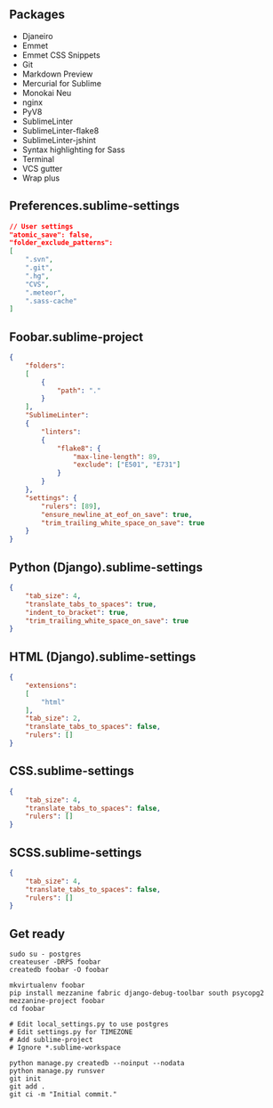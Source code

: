 ## Packages
- Djaneiro
- Emmet
- Emmet CSS Snippets
- Git
- Markdown Preview
- Mercurial for Sublime
- Monokai Neu
- nginx
- PyV8
- SublimeLinter
- SublimeLinter-flake8
- SublimeLinter-jshint
- Syntax highlighting for Sass
- Terminal
- VCS gutter
- Wrap plus

## Preferences.sublime-settings
````json
// User settings
"atomic_save": false,
"folder_exclude_patterns":
[
	".svn",
	".git",
	".hg",
	"CVS",
	".meteor",
	".sass-cache"
]
````

## Foobar.sublime-project
````json
{
	"folders":
	[
		{
			"path": "."
		}
	],
	"SublimeLinter":
	{
		"linters":
		{
			"flake8": {
				"max-line-length": 89,
				"exclude": ["E501", "E731"]
			}
		}
	},
	"settings": {
		"rulers": [89],
		"ensure_newline_at_eof_on_save": true,
		"trim_trailing_white_space_on_save": true
	}
}
````

## Python (Django).sublime-settings

````json
{
	"tab_size": 4,
	"translate_tabs_to_spaces": true,
	"indent_to_bracket": true,
	"trim_trailing_white_space_on_save": true
}
````

## HTML (Django).sublime-settings
````json
{
	"extensions":
	[
		"html"
	],
	"tab_size": 2,
	"translate_tabs_to_spaces": false,
	"rulers": []
}
````

## CSS.sublime-settings
````json
{
	"tab_size": 4,
	"translate_tabs_to_spaces": false,
	"rulers": []
}
````

## SCSS.sublime-settings
````json
{
	"tab_size": 4,
	"translate_tabs_to_spaces": false,
	"rulers": []
}
````

## Get ready
````
sudo su - postgres
createuser -DRPS foobar
createdb foobar -O foobar

mkvirtualenv foobar
pip install mezzanine fabric django-debug-toolbar south psycopg2
mezzanine-project foobar
cd foobar

# Edit local_settings.py to use postgres
# Edit settings.py for TIMEZONE
# Add sublime-project
# Ignore *.sublime-workspace

python manage.py createdb --noinput --nodata
python manage.py runsver
git init
git add .
git ci -m "Initial commit."
````
